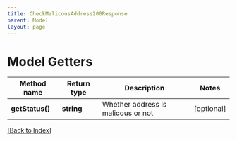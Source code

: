 ```yaml
---
title: CheckMalicousAddress200Response
parent: Model
layout: page
---
```


# Model Getters

Method name | Return type | Description | Notes
------------ | ------------- | ------------- | -------------
**getStatus()** | **string** | Whether address is malicous or not | [optional]

[[Back to Index]](../index.md)

